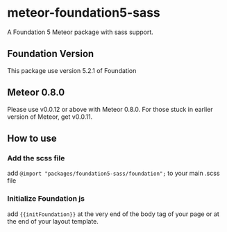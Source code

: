 # meteor-foundation5-sass

A Foundation 5 Meteor package with sass support.

## Foundation Version

This package use version 5.2.1 of Foundation

## Meteor 0.8.0

Please use v0.0.12 or above with Meteor 0.8.0. For those stuck in earlier version of Meteor, get v0.0.11.

## How to use

### Add the scss file

add `@import "packages/foundation5-sass/foundation";` to your main .scss file

### Initialize Foundation js

add `{{initFoundation}}` at the very end of the body tag of your page or at the end of your layout template.
